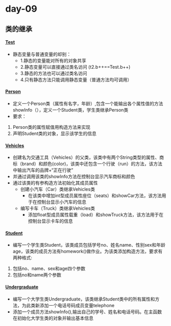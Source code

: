 # day-09
## 类的继承
#### [Test](https://github.com/ShenShizhe/java-programme/blob/main/java/day-09/Test.java)
- 静态变量与普通变量的却别：
  * 1.静态的变量能对所有的对象共享
  * 2.静态变量可以直接通过类名访问 (t2.b++==Test.b++)
  * 3.静态的方法也可以通过类名访问
  * 4.只有静态方法只能调用静态变量（普通方法均可调用）
#### [Person](https://github.com/ShenShizhe/java-programme/blob/main/java/day-09/Person.java)
- 定义一个Person类（属性有名字，年龄）,包含一个能输出各个属性值的方法showInfo（），定义一个Student类，学生类继承Person类
- 要求：
1. Person类的属性赋值用构造方法来实现
2. 声明Student类的对象，显示该学生的信息
#### [Vehicles](https://github.com/ShenShizhe/java-programme/blob/main/java/day-09/Vehicles.java)
- 创建名为交通工具（Vehicles）的父类，该类中有两个String类型的属性、商标（brand）和颜色(color)，该类中还包含一个行驶（run）的方法，该方法中输出汽车的品牌+“正在行驶”
- 并通过调用该类的showInfo方法在控制台显示汽车商标和颜色
- 通过该类的有参构造方法初始化其成员属性
  - 创建小汽车（Car）类继承Vehicles类
    - 在该类中增加int型成员属性座位（seats）和showCar方法，该方法用于在控制台显示小汽车的信息
  - 编写卡车（Truck）类继承Vehicles类
    - 添加float型成员属性载重（load）和showTruck方法，该方法用于在控制台显示卡车的信息
#### [Student](https://github.com/ShenShizhe/java-programme/blob/main/java/day-09/Student.java)
- 编写一个学生类Student，该类成员包括学号no、姓名name、性别sex和年龄age，该类的成员方法有homework()做作业。为该类添加构造方法，要求有两种格式:
1. 包括no、name、sex和age四个参数
2. 包括no和name两个参数
#### [Undergraduate](https://github.com/ShenShizhe/java-programme/blob/main/java/day-09/Undergraduate.java)
- 编写一个大学生类Undergraduate，该类继承Student类中的所有属性和方法，为此类新添加一个电话号码成员变量telephone
- 添加一个成员方法showInfo(),输出自己的学号、姓名和电话号码。在主函数在初始化大学生类的对象并输出基本信息
